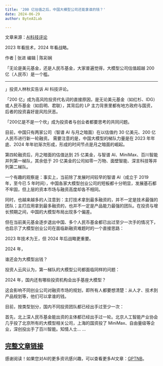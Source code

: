 ```yaml
---
title: '200 亿估值之后，中国大模型公司还能拿谁的钱？'
date: 2024-06-29
author: ByteAILab

---
```


文章来源：[AI科技评论](https://mp.weixin.qq.com/s/hJW46nZL5kMzln1BQh54bg)

2023 年看技术，2024 年看战略。

作者 | 张进
编辑 | 陈彩娴

「无论是美元基金，还是人民币基金，大家普遍觉得，大模型公司估值超越 200 亿（人民币）是一个槛。

---
」投资人林秋实告诉 AI 科技评论。

「200 亿」成为高风险投资代名词的直接原因，是无论美元基金（如红杉、IDG）或人民币基金（如启明、君联），其背后的 LP 主力背景里都有地方政府与国资，后者的投资喜好是风险厌恶。

「200亿是不是一个坎」成为投资者与创业者都要思考的共同问题。

目前，中国只有两家公司（智谱 AI 与月之暗面）在以估值约 30 亿美元、200 亿人民币进行新一轮融资。 需要注意的是，中国大模型的梯队力量是在 2023 年年底、2024 年年初渐次形成，形成的时间节点是月之暗面的崛起。

第四轮融资后，月之暗面的估值达到 25 亿美金，与智谱 AI、MiniMax、百川智能并列第一梯队，其余低于 20 亿美金的公司如零一万物、面壁智能、深言科技等并列第二梯队。

一个有趣的观察是：事实上，当前除了发展时间较早的智谱 AI（成立于 2019 年，至今已 5 年时间），中国各家大模型创业公司的短板都十分明显，发展基石都不牢固，但上层的资本市场与融资高度却各不相同。

同时，也越来越多的人注意到：主打技术拿到最多融资的，并不一定是技术最强的团队；主打应用拿到最多融资的，也并不一定是产品能力最强的团队。在投资与增长预期之间，中国的大模型布局出现多个偏差。

但在当前美元基金逐步退出中国、多个人民币基金都已出过至少一次手的情况下，也启示了大模型创业公司在面临新融资难题时的一个直接思路：

2023 年技术为王，但 2024 年后战略更重要。

2024 年，

谁还会为大模型出钱？

投资人云风认为，第一梯队的大模型公司都面临同样的问题：

2024 年，国内还有哪些投资机构会出手基座大模型？

这会影响不同创业公司对融资市场的规划，即所有人都要想清楚：从人才、技术到产品规划等，他们可以拿谁的钱。

目前，按类型划分，国内不同投资团队都已经出手过至少一次：

首先，北上深人民币基金能出资的主体都已经出手过一轮。北京人工智能产业协会几乎投了北京所有的大模型相关公司，上海的国资投了 MiniMax、自由量级等企业，深创投出手了百川智能。知情人士...
...

[完整文章链接](https://www.aixinzhijie.com/article/6846162)
---
感谢阅读！如果您对AI的更多资讯感兴趣，可以查看更多AI文章：[GPTNB](https://gptnb.com)。